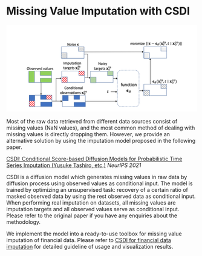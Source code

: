 # Missing Value Imputation with CSDI
<div align="center">
  <img src="example_figs/csdi.png">
</div>

Most of the raw data retrieved from different data sources consist of missing values (NaN values), and the most common method of dealing with missing values is directly dropping them. However, we provide an alternative solution by using the imputation model proposed in the following paper. 

[CSDI: Conditional Score-based Diffusion Models for Probabilistic Time Series Imputation (Yusuke Tashiro, etc.)](https://arxiv.org/abs/2107.03502) *NeurIPS 2021*

CSDI is a diffusion model which generates missing values in raw data by diffusion process using observed values as conditional input. The model is trained by optimizing an unsupervised task: recovery of a certain ratio of masked observed data by using the rest observed data as conditional input. When performing real imputation on datasets, all missing values are imputation targets and all observed values serve as conditional input. Please refer to the original paper if you have any enquiries about the methodology. 

We implement the model into a ready-to-use toolbox for missing value imputation of financial data. Please refer to [CSDI for financial data imputation](https://github.com/ZONG0004/TradeMaster/tree/1.0.0/tools/CSDI_Toolbox) for detailed guideline of usage and visualization results. 

